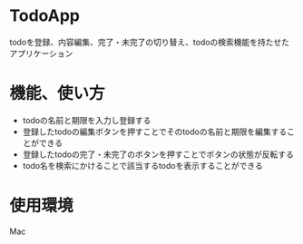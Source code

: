 # TodoApp
todoを登録、内容編集、完了・未完了の切り替え、todoの検索機能を持たせたアプリケーション
# 機能、使い方
- todoの名前と期限を入力し登録する
- 登録したtodoの編集ボタンを押すことでそのtodoの名前と期限を編集することができる
- 登録したtodoの完了・未完了のボタンを押すことでボタンの状態が反転する
- todo名を検索にかけることで該当するtodoを表示することができる
# 使用環境
Mac

